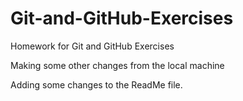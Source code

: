 # Git-and-GitHub-Exercises
Homework for Git and GitHub Exercises

Making some other changes from the local machine

Adding some changes to the ReadMe file.
